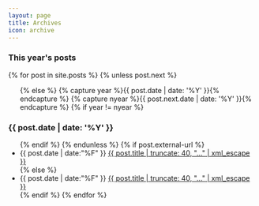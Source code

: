 ```yaml
---
layout: page
title: Archives
icon: archive
---
```


<section id="archive">
    <h3>This year's posts</h3>
    {% for post in site.posts %}
    {% unless post.next %}
    <ul class="this">
        {% else %}
        {% capture year %}{{ post.date | date: '%Y' }}{% endcapture %}
        {% capture nyear %}{{ post.next.date | date: '%Y' }}{% endcapture %}
        {% if year != nyear %}
    </ul>
    <h3>{{ post.date | date: '%Y' }}</h3>
    <ul class="past">
        {% endif %}
        {% endunless %}
        {% if post.external-url %}
        <li>
            <time>{{ post.date | date:"%F" }}</time>
            <a href="{{ post.external-url | xml_escape }}" title="{{ post.title | xml_escape }}">{{ post.title | truncate: 40, "..." | xml_escape }}</a></li>
        {% else %}
        <li>
            <time>{{ post.date | date:"%F" }}</time>
            <a href="{{ post.url | xml_escape }}" title="{{ post.title | xml_escape }}">{{ post.title | truncate: 40, "..." | xml_escape }}</a></li>
        {% endif %}
        {% endfor %}
    </ul>
</section>
